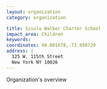 ```yaml
---
layout: organization
category: organization

title: Sisulu Walker Charter School
impact_area: Children
keywords: 
coordinates: 40.801678,-73.950729
address: |
  125 W. 115th Street
  New York NY 10026
---
```

Organization's overview
